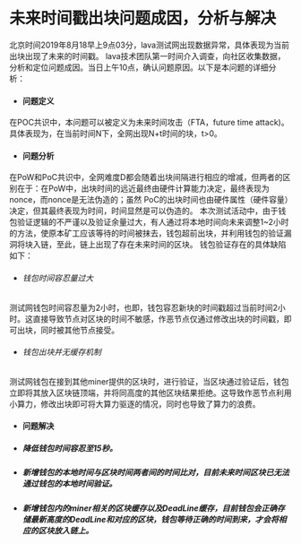# 未来时间戳出块问题成因，分析与解决
北京时间2019年8月18早上9点03分，lava测试网出现数据异常，具体表现为当前出块出现了未来的时间戳。
lava技术团队第一时间介入调查，向社区收集数据，分析和定位问题成因。当日上午10点，确认问题原因。以下是本问题的详细分析：

* #### 问题定义
在POC共识中，本问题可以被定义为未来时间攻击（FTA，future time attack)。具体表现为，在当前时间N下，全网出现N+t时间的块，t>0。

* #### 问题分析
在PoW和PoC共识中，全网难度D都会随着出块间隔进行相应的增减，但两者的区别在于：在PoW中，出块时间的远近最终由硬件计算能力决定，最终表现为nonce，而nonce是无法伪造的；虽然 PoC的出块时间也由硬件属性（硬件容量）决定，但其最终表现为时间，时间显然是可以伪造的。
本次测试活动中，由于钱包验证逻辑的不严谨以及验证余量过大，有人通过将本地时间向未来调整1~2小时的方法，使原本矿工应该等待的时间被抹去，钱包超前出块，并利用钱包的验证漏洞将块入链，至此，链上出现了存在未来时间的区块。
钱包验证存在的具体缺陷如下：
* ###### 钱包时间容忍量过大
测试网钱包时间容忍量为2小时，也即，钱包容忍新块的时间戳超过当前时间2小时。这直接导致节点对区块的时间不敏感，作恶节点仅通过修改出块的时间戳，即可出块，同时被其他节点接受。
* ###### 钱包出块并无缓存机制
测试网钱包在接到其他miner提供的区块时，进行验证，当区块通过验证后，钱包立即将其放入区块链顶端，并将同高度的其他区块结果拒绝。这导致作恶节点利用小算力，修改出块即可将大算力驱逐的情况，同时也导致了算力的浪费。

* #### 问题解决
* ##### 降低钱包时间容忍至15秒。
* ##### 新增钱包的本地时间与区块时间两者间的时间比对，目前未来时间区块已无法通过钱包的本地时间验证。
* ##### 新增钱包内的miner相关的区块缓存以及DeadLine缓存，目前钱包会正确存储最新高度的DeadLine和对应的区块，钱包等待正确的时间到来，才会将相应的区块放入链上。
